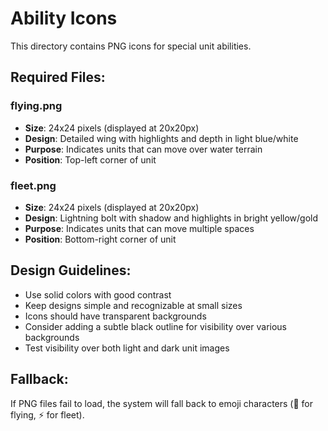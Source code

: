 # Ability Icons

This directory contains PNG icons for special unit abilities.

## Required Files:

### flying.png
- **Size**: 24x24 pixels (displayed at 20x20px)
- **Design**: Detailed wing with highlights and depth in light blue/white
- **Purpose**: Indicates units that can move over water terrain
- **Position**: Top-left corner of unit

### fleet.png  
- **Size**: 24x24 pixels (displayed at 20x20px)
- **Design**: Lightning bolt with shadow and highlights in bright yellow/gold
- **Purpose**: Indicates units that can move multiple spaces
- **Position**: Bottom-right corner of unit

## Design Guidelines:
- Use solid colors with good contrast
- Keep designs simple and recognizable at small sizes
- Icons should have transparent backgrounds
- Consider adding a subtle black outline for visibility over various backgrounds
- Test visibility over both light and dark unit images

## Fallback:
If PNG files fail to load, the system will fall back to emoji characters (🪽 for flying, ⚡ for fleet).